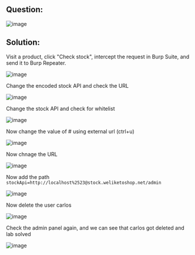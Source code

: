 ## Question:

![image](https://github.com/Nifalnasar/Portswigger-Labs/assets/141356053/a6407779-88cf-4ac2-9dab-f74840bdc7af)

## Solution:

Visit a product, click "Check stock", intercept the request in Burp Suite, and send it to Burp Repeater.

![image](https://github.com/Nifalnasar/Portswigger-Labs/assets/141356053/138dedb1-3c02-4c6d-90b7-eb7bfdeab176)

Change the encoded stock API and check the URL

![image](https://github.com/Nifalnasar/Portswigger-Labs/assets/141356053/4b3d9c02-ce73-4c51-94c8-c4f9458bd68e)

Change the stock API and check for whitelist

![image](https://github.com/Nifalnasar/Portswigger-Labs/assets/141356053/131bacbf-20ff-4513-83d8-a45ff05b1eee)

Now change the value of # using external url (ctrl+u)

![image](https://github.com/Nifalnasar/Portswigger-Labs/assets/141356053/1560db2a-5aee-4db8-b792-a15f1763be48)

Now chnage the URL

![image](https://github.com/Nifalnasar/Portswigger-Labs/assets/141356053/24775564-f362-4c9d-86e6-772f2c1c1d72)

Now add the path ```stockApi=http://localhost%2523@stock.weliketoshop.net/admin```

![image](https://github.com/Nifalnasar/Portswigger-Labs/assets/141356053/770ef38b-3b87-4f5d-9ad2-d75734b3959a)

Now delete the user carlos

![image](https://github.com/Nifalnasar/Portswigger-Labs/assets/141356053/bd2a3538-99d0-414b-8750-c2ce7ce92ba7)

Check the admin panel again, and we can see that carlos got deleted and lab solved

![image](https://github.com/Nifalnasar/Portswigger-Labs/assets/141356053/866e3d1f-f027-4278-9c33-764d38c88a19)


